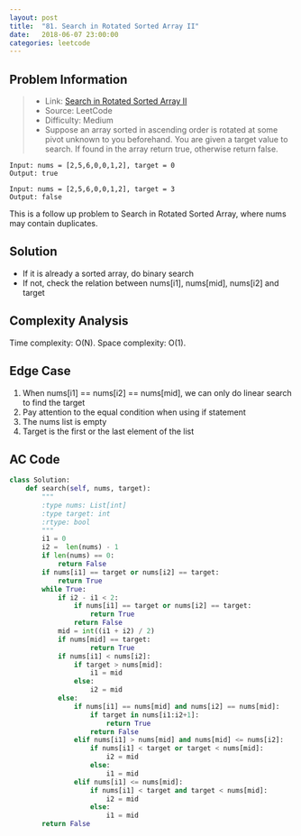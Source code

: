 ```yaml
---
layout: post
title:  "81. Search in Rotated Sorted Array II"
date:   2018-06-07 23:00:00
categories: leetcode
---
```



## Problem Information

> * Link: [Search in Rotated Sorted Array II](https://leetcode.com/problems/search-in-rotated-sorted-array-ii/description/)
> * Source: LeetCode
> * Difficulty: Medium
> * Suppose an array sorted in ascending order is rotated at some pivot unknown to you beforehand.
You are given a target value to search. If found in the array return true, otherwise return false.
```
Input: nums = [2,5,6,0,0,1,2], target = 0
Output: true

Input: nums = [2,5,6,0,0,1,2], target = 3
Output: false
```
This is a follow up problem to Search in Rotated Sorted Array, where nums may contain duplicates.


## Solution
* If it is already a sorted array, do binary search
* If not, check the relation between nums[i1], nums[mid], nums[i2] and target

## Complexity Analysis
Time complexity: O(N). Space complexity: O(1).

## Edge Case
1. When nums[i1] == nums[i2] == nums[mid], we can only do linear search to find the target
2. Pay attention to the equal condition when using if statement
3. The nums list is empty
4. Target is the first or the last element of the list

## AC Code

``` python
class Solution:
    def search(self, nums, target):
        """
        :type nums: List[int]
        :type target: int
        :rtype: bool
        """
        i1 = 0
        i2 =  len(nums) - 1
        if len(nums) == 0:
            return False
        if nums[i1] == target or nums[i2] == target:
            return True
        while True:
            if i2 - i1 < 2:
                if nums[i1] == target or nums[i2] == target:
                    return True
                return False
            mid = int((i1 + i2) / 2)
            if nums[mid] == target:
                    return True
            if nums[i1] < nums[i2]:
                if target > nums[mid]:
                    i1 = mid
                else:
                    i2 = mid
            else:
                if nums[i1] == nums[mid] and nums[i2] == nums[mid]:
                    if target in nums[i1:i2+1]:
                        return True
                    return False
                elif nums[i1] > nums[mid] and nums[mid] <= nums[i2]:
                    if nums[i1] < target or target < nums[mid]:
                        i2 = mid
                    else:
                        i1 = mid
                elif nums[i1] <= nums[mid]:
                    if nums[i1] < target and target < nums[mid]:
                        i2 = mid
                    else:
                        i1 = mid
        return False
```



[jekyll-docs]: https://jekyllrb.com/docs/home
[jekyll-gh]:   https://github.com/jekyll/jekyll
[jekyll-talk]: https://talk.jekyllrb.com/

